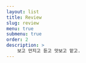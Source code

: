 ```yaml
---
layout: list
title: Review
slug: review
menu: true
submenu: true
order: 2
description: >
    보고 만지고 듣고 맛보고 맡고.
---
```

